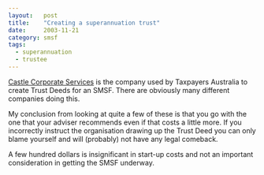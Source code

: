 ```yaml
---
layout:   post
title:    "Creating a superannuation trust"
date:     2003-11-21
category: smsf
tags:
  - superannuation
  - trustee
---
```


[Castle Corporate Services](http://www.castlecorp.com.au/site/suppc.htm)
is the company used by Taxpayers Australia to create Trust Deeds for an
SMSF. There are obviously many different companies doing this.

My conclusion from looking at quite a few of these is that you go with
the one that your adviser recommends even if that costs a little more.
If you incorrectly instruct the organisation drawing up the Trust Deed
you can only blame yourself and will (probably) not have any legal
comeback.

A few hundred dollars is insignificant in start-up costs and not an
important consideration in getting the SMSF underway.
